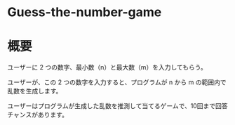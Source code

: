 # Guess-the-number-game

# 概要
ユーザーに 2 つの数字、最小数（n）と最大数（m）を入力してもらう。

ユーザーが、この 2 つの数字を入力すると、プログラムが n から m の範囲内で乱数を生成します。

ユーザーはプログラムが生成した乱数を推測して当てるゲームで、10回まで回答チャンスがあります。
